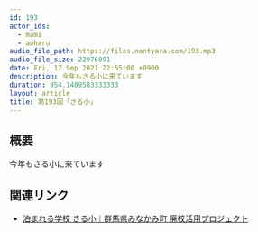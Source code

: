 ```yaml
---
id: 193
actor_ids:
  - mami
  - aoharu
audio_file_path: https://files.nantyara.com/193.mp3
audio_file_size: 22976091
date: Fri, 17 Sep 2021 22:55:00 +0900
description: 今年もさる小に来ています
duration: 954.1489583333333
layout: article
title: 第193回「さる小」
---
```

## 概要

今年もさる小に来ています

## 関連リンク

* [泊まれる学校 さる小｜群馬県みなかみ町 廃校活用プロジェクト](https://www.sarusho.com/)

